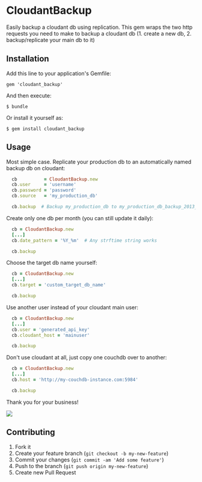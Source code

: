 # CloudantBackup

Easily backup a cloudant db using replication. This gem wraps
the two http requests you need to make to backup a cloudant db
(1. create a new db, 2. backup/replicate your main db to it)

## Installation

Add this line to your application's Gemfile:

    gem 'cloudant_backup'

And then execute:

    $ bundle

Or install it yourself as:

    $ gem install cloudant_backup

## Usage

Most simple case. Replicate your production db to an automatically
named backup db on cloudant:

```ruby
  cb          = CloudantBackup.new
  cb.user     = 'username'
  cb.password = 'password'
  cb.source   = 'my_production_db'

  cb.backup  # Backup my_production_db to my_production_db_backup_2013_09_10
```

Create only one db per month (you can still update it daily):

```ruby
  cb = CloudantBackup.new
  [...]
  cb.date_pattern = '%Y_%m'  # Any strftime string works

  cb.backup
```

Choose the target db name yourself:

```ruby
  cb = CloudantBackup.new
  [...]
  cb.target = 'custom_target_db_name'

  cb.backup
```

Use another user instead of your cloudant main user:

```ruby
  cb = CloudantBackup.new
  [...]
  cb.user = 'generated_api_key'
  cb.cloudant_host = 'mainuser'

  cb.backup
```

Don't use cloudant at all, just copy one couchdb over to another:

```ruby
  cb = CloudantBackup.new
  [...]
  cb.host = 'http://my-couchdb-instance.com:5984'

  cb.backup
```

Thank you for your business!

![](https://dl.dropboxusercontent.com/u/1953503/gifs/5eNxg9u.jpg)


## Contributing

1. Fork it
2. Create your feature branch (`git checkout -b my-new-feature`)
3. Commit your changes (`git commit -am 'Add some feature'`)
4. Push to the branch (`git push origin my-new-feature`)
5. Create new Pull Request
